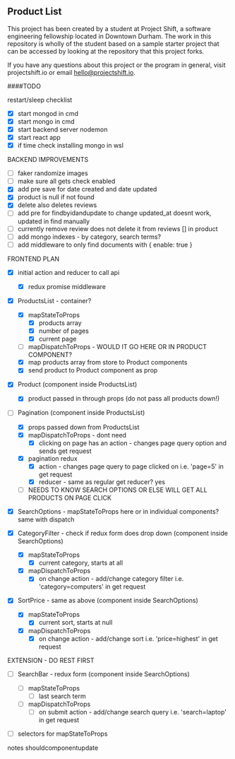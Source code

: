 ## Product List

This project has been created by a student at Project Shift, a software engineering fellowship located in Downtown Durham.  The work in this repository is wholly of the student based on a sample starter project that can be accessed by looking at the repository that this project forks.

If you have any questions about this project or the program in general, visit projectshift.io or email hello@projectshift.io.

####TODO

restart/sleep checklist
- [X] start mongod in cmd
- [X] start mongo in cmd
- [X] start backend server nodemon
- [X] start react app
- [X] if time check installing mongo in wsl

BACKEND IMPROVEMENTS
- [ ] faker randomize images
- [ ] make sure all gets check enabled
- [X] add pre save for date created and date updated
- [X] product is null if not found
- [X] delete also deletes reviews
- [ ] add pre for findbyidandupdate to change updated_at
      doesnt work, updated in find manually
- [ ] currently remove review does not delete it from reviews [] in product
- [ ] add mongo indexes - by category, search terms?
- [ ] add middleware to only find documents with { enable: true }

FRONTEND PLAN
- [X] initial action and reducer to call api
  - [X] redux promise middleware

- [X] ProductsList - container?
  - [X] mapStateToProps
    - [X] products array
    - [X] number of pages
    - [X] current page
  - [ ] mapDispatchToProps - WOULD IT GO HERE OR IN PRODUCT COMPONENT?
  - [X] map products array from store to Product components
  - [X] send product to Product component as prop

- [X] Product (component inside ProductsList)
  - [X] product passed in through props (do not pass all products down!)

- [ ] Pagination (component inside ProductsList)
  - [X] props passed down from ProductsList  
  - [X] mapDispatchToProps - dont need
    - [X] clicking on page has an action - changes page query option and sends get request
  - [X] pagination redux
    - [X] action - changes page query to page clicked on i.e. 'page=5' in get request
    - [X] reducer - same as regular get reducer? yes
  - [ ] NEEDS TO KNOW SEARCH OPTIONS OR ELSE WILL GET ALL PRODUCTS ON PAGE CLICK

- [X] SearchOptions - mapStateToProps here or in individual components? same with dispatch

- [X] CategoryFilter - check if redux form does drop down (component inside SearchOptions)
  - [X] mapStateToProps
    - [X] current category, starts at all
  - [X] mapDispatchToProps
    - [X] on change action - add/change category filter i.e. 'category=computers' in get request

- [X] SortPrice - same as above (component inside SearchOptions)
  - [X] mapStateToProps
    - [X] current sort, starts at null
  - [X] mapDispatchToProps
    - [X] on change action - add/change sort i.e. 'price=highest' in get request

EXTENSION - DO REST FIRST
- [ ] SearchBar - redux form (component inside SearchOptions)
  - [ ] mapStateToProps
    - [ ] last search term
  - [ ] mapDispatchToProps
    - [ ] on submit action - add/change search query i.e. 'search=laptop' in get request

- [ ] selectors for mapStateToProps


notes
  shouldcomponentupdate